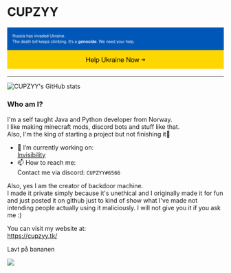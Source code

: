 # CUPZYY


<div align="center">
	<a href="https://vshymanskyy.github.io/StandWithUkraine">
		<img src="https://raw.githubusercontent.com/vshymanskyy/StandWithUkraine/main/banner2-direct.svg">
	</a>
	<br>
	<hr>
</div>



![CUPZYY's GitHub stats](https://github-readme-stats.vercel.app/api?username=CUPZYY&include_all_commits=true&count_private=true&show_icons=true&theme=dark)

### Who am I?
I'm a self taught Java and Python developer from Norway.<br />I like making minecraft mods, discord bots and stuff like that.<br />Also, I'm the king of starting a project but not finishing it👑


- 🔭 I’m currently working on: <br />
[Invisibility](https://smallbrain.club/invisibility)<br />
- 📫 How to reach me: <br />
Contact me via discord: `CUPZYY#6566`

Also, yes I am the creator of backdoor machine. <br />
I made it private simply because it's unethical and I originally made it for fun and just posted it on github just to kind of show what I've made not intending people actually using it maliciously. I will not give you it if you ask me :)


You can visit my website at: <br />
https://cupzyy.tk/

Lavt på bananen

![](https://komarev.com/ghpvc/?username=CUPZYY&style=flat-square)
